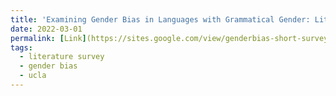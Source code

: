 ```yaml
---
title: 'Examining Gender Bias in Languages with Grammatical Gender: Literature Review'
date: 2022-03-01
permalink: [Link](https://sites.google.com/view/genderbias-short-survey/home)
tags:
  - literature survey
  - gender bias
  - ucla
---
```

